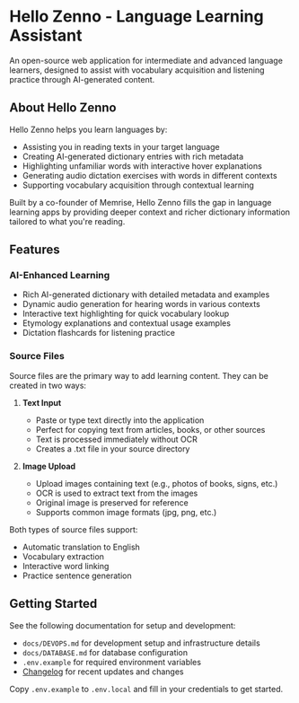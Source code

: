 # Hello Zenno - Language Learning Assistant

An open-source web application for intermediate and advanced language learners, designed to assist with vocabulary acquisition and listening practice through AI-generated content.

## About Hello Zenno

Hello Zenno helps you learn languages by:
- Assisting you in reading texts in your target language
- Creating AI-generated dictionary entries with rich metadata
- Highlighting unfamiliar words with interactive hover explanations
- Generating audio dictation exercises with words in different contexts
- Supporting vocabulary acquisition through contextual learning

Built by a co-founder of Memrise, Hello Zenno fills the gap in language learning apps by providing deeper context and richer dictionary information tailored to what you're reading.

## Features

### AI-Enhanced Learning
- Rich AI-generated dictionary with detailed metadata and examples
- Dynamic audio generation for hearing words in various contexts
- Interactive text highlighting for quick vocabulary lookup
- Etymology explanations and contextual usage examples
- Dictation flashcards for listening practice

### Source Files
Source files are the primary way to add learning content. They can be created in two ways:

1. **Text Input**
   - Paste or type text directly into the application
   - Perfect for copying text from articles, books, or other sources
   - Text is processed immediately without OCR
   - Creates a .txt file in your source directory

2. **Image Upload**
   - Upload images containing text (e.g., photos of books, signs, etc.)
   - OCR is used to extract text from the images
   - Original image is preserved for reference
   - Supports common image formats (jpg, png, etc.)

Both types of source files support:
- Automatic translation to English
- Vocabulary extraction
- Interactive word linking
- Practice sentence generation

## Getting Started

See the following documentation for setup and development:
- `docs/DEVOPS.md` for development setup and infrastructure details
- `docs/DATABASE.md` for database configuration
- `.env.example` for required environment variables
- [Changelog](/changelog) for recent updates and changes

Copy `.env.example` to `.env.local` and fill in your credentials to get started. 